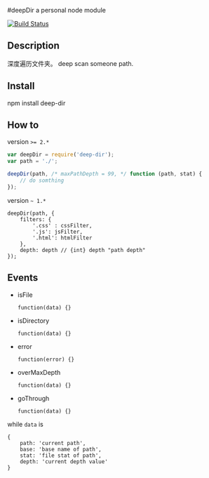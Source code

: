 #deepDir
a personal node module

[![Build Status](https://travis-ci.org/iahu/deepDir.png)](https://travis-ci.org/iahu/deepDir)

## Description
深度遍历文件夹。
deep scan someone path.

## Install
npm install deep-dir


## How to

version `>= 2.*`
```javascript
var deepDir = require('deep-dir');
var path = './';

deepDir(path, /* maxPathDepth = 99, */ function (path, stat) {
	// do somthing
});
```

version `~ 1.*`
```
deepDir(path, {
    filters: {
        '.css' : cssFilter,
        '.js': jsFilter,
        '.html': htmlFilter
    },
    depth: depth // {int} depth "path depth"
});
```

## Events
- isFile

	`function(data) {}`

- isDirectory

	`function(data) {}`

- error

	`function(error) {}`

- overMaxDepth

	`function(data) {}`

- goThrough

	`function(data) {}`

while `data` is	
```
{
	path: 'current path',
	base: 'base name of path',
	stat: 'file stat of path',
	depth: 'current depth value'
}
```